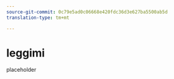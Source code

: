 ```yaml
---
source-git-commit: 0c79e5ad0c06668e420fdc36d3e627ba5500ab5d
translation-type: tm+mt

---
```

# leggimi

placeholder
